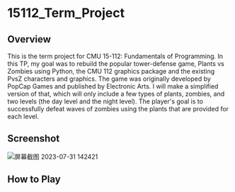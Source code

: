 # 15112_Term_Project

## Overview
This is the term project for CMU 15-112: Fundamentals of Programming. In this TP, my goal was to rebuild the popular tower-defense game, Plants vs Zombies using Python, the CMU 112 graphics package and the existing PvsZ characters and graphics. The game was originally developed by PopCap Games and published by Electronic Arts. I will make a simplified version of that, which will only include a few types of plants, zombies, and two levels (the day level and the night level). The player's goal is to successfully defeat waves of zombies using the plants that are provided for each level.

## Screenshot
![屏幕截图 2023-07-31 142421](https://github.com/SapheSab3r/15112_Term_Project/assets/89825717/258586ec-a740-42c6-b0b2-0306b07c0d6e)

## How to Play


